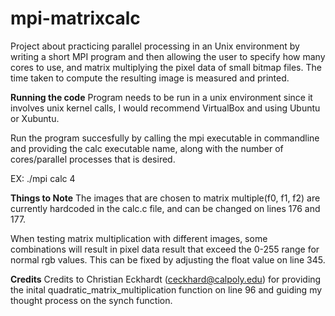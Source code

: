 # mpi-matrixcalc
Project about practicing parallel processing in an Unix environment by writing a short MPI program and then allowing the user to specify how many cores to use, and matrix multiplying the pixel data of small bitmap files. The time taken to compute the resulting image is measured and printed.

**Running the code**
Program needs to be run in a unix environment since it involves unix kernel calls, I would recommend VirtualBox and using Ubuntu or Xubuntu.

Run the program succesfully by calling the mpi executable in commandline and providing the calc executable name, along with the number of cores/parallel processes that is desired.

EX: ./mpi calc 4

**Things to Note**
The images that are chosen to matrix multiple(f0, f1, f2) are currently hardcoded in the calc.c file, and can be changed on lines 176 and 177.

When testing matrix multiplication with different images, some combinations will result in pixel data result that exceed the 0-255 range for normal rgb values. This can be fixed by adjusting the float value on line 345.

**Credits**
Credits to Christian Eckhardt (ceckhard@calpoly.edu) for providing the inital quadratic_matrix_multiplication function on line 96 and guiding my thought process on the synch function.
